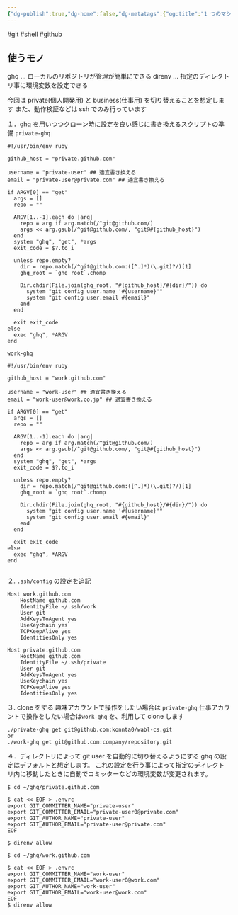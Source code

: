 ```yaml
---
{"dg-publish":true,"dg-home":false,"dg-metatags":{"og:title":"1 つのマシンで2つの git のユーザーを簡単に切り替える方法","og:image":"https://raw.githubusercontent.com/konnta0/blog2/refs/heads/main/konnta0.jpg","twitter:card":"summary","twitter:title":"1 つのマシンで2つの git のユーザーを簡単に切り替える方法","twitter:image":"https://raw.githubusercontent.com/konnta0/blog2/refs/heads/main/konnta0.jpg","twitter:site":"@konnta0"},"permalink":"/Engineering/1 つのマシンで2つの git のユーザーを簡単に切り替える方法/","metatags":{"og:title":"1 つのマシンで2つの git のユーザーを簡単に切り替える方法","og:image":"https://raw.githubusercontent.com/konnta0/blog2/refs/heads/main/konnta0.jpg","twitter:card":"summary","twitter:title":"1 つのマシンで2つの git のユーザーを簡単に切り替える方法","twitter:image":"https://raw.githubusercontent.com/konnta0/blog2/refs/heads/main/konnta0.jpg","twitter:site":"@konnta0"},"dgPassFrontmatter":true,"created":"2024-12-08T12:07:32.343+09:00"}
---
```



#git #shell #github

## 使うモノ
ghq ... ローカルのリポジトリが管理が簡単にできる
direnv ... 指定のディレクトリ事に環境変数を設定できる

今回は private(個人開発用) と  business(仕事用) を切り替えることを想定します
また、動作検証などは ssh でのみ行っています

１．ghq を用いつつクローン時に設定を良い感じに書き換えるスクリプトの準備
`private-ghq`
```shell
#!/usr/bin/env ruby

github_host = "private.github.com"

username = "private-user" ## 適宜書き換える
email = "private-user@private.com" ## 適宜書き換える

if ARGV[0] == "get"
  args = []
  repo = ""

  ARGV[1..-1].each do |arg|
    repo = arg if arg.match(/^git@github.com/)
    args << arg.gsub(/^git@github.com/, "git@#{github_host}")
  end
  system "ghq", "get", *args
  exit_code = $?.to_i

  unless repo.empty?
    dir = repo.match(/^git@github.com:([^.]*)(\.git)?/)[1]
    ghq_root = `ghq root`.chomp

    Dir.chdir(File.join(ghq_root, "#{github_host}/#{dir}/")) do
      system "git config user.name '#{username}'"
      system "git config user.email #{email}"
    end
  end

  exit exit_code
else
  exec "ghq", *ARGV
end
```

`work-ghq`
```shell
#!/usr/bin/env ruby

github_host = "work.github.com" 

username = "work-user" ## 適宜書き換える
email = "work-user@work.co.jp" ## 適宜書き換える

if ARGV[0] == "get"
  args = []
  repo = ""

  ARGV[1..-1].each do |arg|
    repo = arg if arg.match(/^git@github.com/)
    args << arg.gsub(/^git@github.com/, "git@#{github_host}")
  end
  system "ghq", "get", *args
  exit_code = $?.to_i

  unless repo.empty?
    dir = repo.match(/^git@github.com:([^.]*)(\.git)?/)[1]
    ghq_root = `ghq root`.chomp

    Dir.chdir(File.join(ghq_root, "#{github_host}/#{dir}/")) do
      system "git config user.name '#{username}'"
      system "git config user.email #{email}"
    end
  end

  exit exit_code
else
  exec "ghq", *ARGV
end


```


２. `.ssh/config` の設定を追記
```config
Host work.github.com
    HostName github.com
    IdentityFile ~/.ssh/work
    User git
    AddKeysToAgent yes
    UseKeychain yes
    TCPKeepAlive yes
    IdentitiesOnly yes

Host private.github.com
    HostName github.com
    IdentityFile ~/.ssh/private
    User git
    AddKeysToAgent yes
    UseKeychain yes
    TCPKeepAlive yes
    IdentitiesOnly yes
```


３. clone をする
趣味アカウントで操作をしたい場合は `private-ghq` 
仕事アカウントで操作をしたい場合は`work-ghq`
を、利用して clone します
```shell
./private-ghq get git@github.com:konnta0/wabl-cs.git 
or
./work-ghq get git@github.com:company/repository.git 
```

４．ディレクトリによって git user を自動的に切り替えるようにする
ghq の設定はデフォルトと想定します。
これの設定を行う事によって指定のディレクトリ内に移動したときに自動でコミッターなどの環境変数が変更されます。
```
$ cd ~/ghq/private.github.com

$ cat << EOF > .envrc
export GIT_COMMITTER_NAME="private-user"
export GIT_COMMITTER_EMAIL="private-user0@private.com"
export GIT_AUTHOR_NAME="private-user"
export GIT_AUTHOR_EMAIL="private-user@private.com"
EOF

$ direnv allow
```

```
$ cd ~/ghq/work.github.com

$ cat << EOF > .envrc
export GIT_COMMITTER_NAME="work-user"
export GIT_COMMITTER_EMAIL="work-user0@work.com"
export GIT_AUTHOR_NAME="work-user"
export GIT_AUTHOR_EMAIL="work-user@work.com"
EOF
$ direnv allow
```